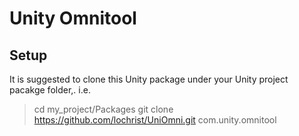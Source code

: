 # Unity Omnitool

## Setup

It is suggested to clone this Unity package under your Unity project pacakge folder,. i.e. 

> cd my_project/Packages
> git clone https://github.com/lochrist/UniOmni.git com.unity.omnitool